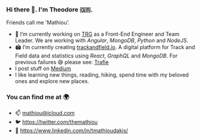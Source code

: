 ### Hi there 👋. I'm Theodore 🇬🇷.
Friends call me 'Mathiou'.

- 👔 I’m currently working on [TRG](https://www.trgint.com/) as a Front-End Engineer and Team Leader. We are working with *Angular*, *MongoDB*, *Python* and *NodeJS*.
- 🏟 I’m currently creating [trackandfield.io](https://trackandfield.io). A digital platform for Track and Field data and statistics using *React*, *GraphQL* and *MongoDB*. For previous failures 😅 please see: [Trafie](https://www.trafie.com) 
- I post stuff on [Medium](https://mathiou.medium.com)
- I like learning new things, reading, hiking, spend time with my beloved ones and explore new places. 


### You can find me at 🌍
- 📫 mathiou@icloud.com
- 🐦 https://twitter.com/themathiou
- 🔗 https://www.linkedin.com/in/tmathioudakis/


<!--
**themathiou/themathiou** is a ✨ _special_ ✨ repository because its `README.md` (this file) appears on your GitHub profile.

Here are some ideas to get you started:

- 🔭 I’m currently working on ...
- 🌱 I’m currently learning ...
- 👯 I’m looking to collaborate on ...
- 🤔 I’m looking for help with ...
- 💬 Ask me about ...
- 📫 How to reach me: ...
- 😄 Pronouns: ...
- ⚡ Fun fact: ...
-->
